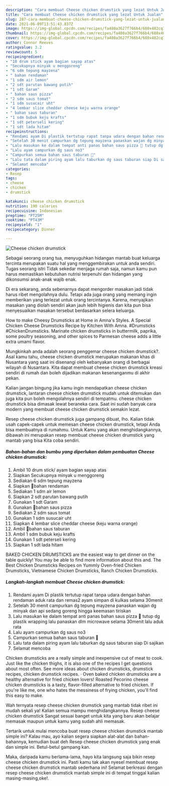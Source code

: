 ```yaml
---
description: "Cara membuat Cheese chicken drumstick yang lezat Untuk Jualan"
title: "Cara membuat Cheese chicken drumstick yang lezat Untuk Jualan"
slug: 287-cara-membuat-cheese-chicken-drumstick-yang-lezat-untuk-jualan
date: 2021-06-09T13:51:43.837Z
image: https://img-global.cpcdn.com/recipes/fa480a3627f766b4/680x482cq70/cheese-chicken-drumstick-foto-resep-utama.jpg
thumbnail: https://img-global.cpcdn.com/recipes/fa480a3627f766b4/680x482cq70/cheese-chicken-drumstick-foto-resep-utama.jpg
cover: https://img-global.cpcdn.com/recipes/fa480a3627f766b4/680x482cq70/cheese-chicken-drumstick-foto-resep-utama.jpg
author: Connor Reeves
ratingvalue: 3.2
reviewcount: 5
recipeingredient:
- "10 drum stick ayam bagian sayap atas"
- "Secukupnya minyak u menggoreng"
- "6 sdm tepung mayzena"
- " bahan rendaman"
- "1 sdm air lemon"
- "2 sdt parutan bawang putih"
- "1 sdt Garam"
- " bahan saus pizza"
- "2 sdm saus tomat"
- "1 sdm susucair uht"
- "4 lembar slice cheddar cheese keju warna orange"
- " bahan saus taburan"
- "1 sdm bubuk keju krafts"
- "1 sdt peterseli kering"
- "1 sdt lada hitam"
recipeinstructions:
- "Rendami ayam Di plastik tertutup rapat tanpa udara dengan bahan rendaman aduk rata dan remas2 ayam simpan di kulkas selama 30menit"
- "Setelah 30 menit campurkan dg tepung mayzena panaskan wajan dg minyak dan api sedang goreng hingga keemasan tiriskan"
- "Lalu masukan ke dalam tempat anti panas bahan saus pizza 🍕 tutup dg plastik wrapping lalu panaskan dlm microwave selama 30menit lalu aduk rata"
- "Lalu ayam campurkan dg saus no3"
- "Campurkan semua bahan saus taburan 🥄"
- "Lalu tata dalam piring ayam lalu taburkan dg saus taburan siap Di sajikan"
- "Selamat mencoba"
categories:
- Resep
tags:
- cheese
- chicken
- drumstick

katakunci: cheese chicken drumstick 
nutrition: 190 calories
recipecuisine: Indonesian
preptime: "PT25M"
cooktime: "PT43M"
recipeyield: "1"
recipecategory: Dinner

---
```



![Cheese chicken drumstick](https://img-global.cpcdn.com/recipes/fa480a3627f766b4/680x482cq70/cheese-chicken-drumstick-foto-resep-utama.jpg)

Sebagai seorang orang tua, menyuguhkan hidangan mantab buat keluarga tercinta merupakan suatu hal yang menggembirakan untuk anda sendiri. Tugas seorang istri Tidak sekedar menjaga rumah saja, namun kamu pun harus memastikan kebutuhan nutrisi terpenuhi dan hidangan yang dikonsumsi anak-anak wajib enak.

Di era  sekarang, anda sebenarnya dapat mengorder masakan jadi tidak harus ribet mengolahnya dulu. Tetapi ada juga orang yang memang ingin memberikan yang terlezat untuk orang tercintanya. Karena, menyajikan masakan yang diolah sendiri akan jauh lebih higienis dan kita pun bisa menyesuaikan masakan tersebut berdasarkan selera keluarga. 

How to make Cheesy Drumsticks at Home in Amna&#39;s Styles. A Special Chicken Cheese Drumsticks Recipe by Kitchen With Amna. #Drumsticks #ChickenDrumsticks. Marinate chicken drumsticks in buttermilk, paprika, some poultry seasoning, and other spices to Parmesan cheese adds a little extra umami flavor.

Mungkinkah anda adalah seorang penggemar cheese chicken drumstick?. Asal kamu tahu, cheese chicken drumstick merupakan makanan khas di Nusantara yang saat ini disenangi oleh kebanyakan orang di berbagai wilayah di Nusantara. Kita dapat membuat cheese chicken drumstick kreasi sendiri di rumah dan boleh dijadikan makanan kesenanganmu di akhir pekan.

Kalian jangan bingung jika kamu ingin mendapatkan cheese chicken drumstick, lantaran cheese chicken drumstick mudah untuk ditemukan dan juga kita pun boleh mengolahnya sendiri di tempatmu. cheese chicken drumstick bisa dimasak lewat beraneka cara. Saat ini sudah banyak cara modern yang membuat cheese chicken drumstick semakin lezat.

Resep cheese chicken drumstick juga gampang dibuat, lho. Kalian tidak usah capek-capek untuk memesan cheese chicken drumstick, tetapi Anda bisa membuatnya di rumahmu. Untuk Kamu yang akan menghidangkannya, dibawah ini merupakan resep membuat cheese chicken drumstick yang mantab yang bisa Kita coba sendiri.

<!--inarticleads1-->

##### Bahan-bahan dan bumbu yang diperlukan dalam pembuatan Cheese chicken drumstick:

1. Ambil 10 drum stick/ ayam bagian sayap atas
1. Siapkan Secukupnya minyak u menggoreng
1. Sediakan 6 sdm tepung mayzena
1. Siapkan  🥣bahan rendaman
1. Sediakan 1 sdm air lemon
1. Siapkan 2 sdt parutan bawang putih
1. Gunakan 1 sdt Garam
1. Gunakan  🍕bahan saus pizza
1. Sediakan 2 sdm saus tomat
1. Gunakan 1 sdm susucair uht
1. Siapkan 4 lembar slice cheddar cheese (keju warna orange)
1. Ambil  🥄bahan saus taburan
1. Ambil 1 sdm bubuk keju krafts
1. Gunakan 1 sdt peterseli kering
1. Siapkan 1 sdt lada hitam


BAKED CHICKEN DRUMSTICKS are the easiest way to get dinner on the table quickly! You may be able to find more information about this and. The Best Chicken Drumsticks Recipes on Yummly Oven-fried Chicken Drumsticks, Vietnamese Chicken Drumsticks, Ranch Chicken Drumsticks. 

<!--inarticleads2-->

##### Langkah-langkah membuat Cheese chicken drumstick:

1. Rendami ayam Di plastik tertutup rapat tanpa udara dengan bahan rendaman aduk rata dan remas2 ayam simpan di kulkas selama 30menit
1. Setelah 30 menit campurkan dg tepung mayzena panaskan wajan dg minyak dan api sedang goreng hingga keemasan tiriskan
1. Lalu masukan ke dalam tempat anti panas bahan saus pizza 🍕 tutup dg plastik wrapping lalu panaskan dlm microwave selama 30menit lalu aduk rata
1. Lalu ayam campurkan dg saus no3
1. Campurkan semua bahan saus taburan 🥄
1. Lalu tata dalam piring ayam lalu taburkan dg saus taburan siap Di sajikan
1. Selamat mencoba


Chicken drumsticks are a really simple and inexpensive cut of meat to cook. Just like the chicken thighs, it is also one of the recipes I get questions about most often. See more ideas about chicken drumsticks, drumstick recipes, chicken drumstick recipes. · Oven baked chicken drumsticks are a healthy alternative for fried chicken lovers! Roasted Pecorino cheese chicken drumsticks is a tasty, flavor-filled alternative to fried chicken. If you&#39;re like me, one who hates the messiness of frying chicken, you&#39;ll find this easy to make. 

Wah ternyata resep cheese chicken drumstick yang mantab tidak ribet ini mudah sekali ya! Kalian semua mampu menghidangkannya. Resep cheese chicken drumstick Sangat sesuai banget untuk kita yang baru akan belajar memasak maupun untuk kamu yang sudah ahli memasak.

Tertarik untuk mulai mencoba buat resep cheese chicken drumstick mantab simple ini? Kalau mau, ayo kalian segera siapkan alat-alat dan bahan-bahannya, kemudian buat deh Resep cheese chicken drumstick yang enak dan simple ini. Betul-betul gampang kan. 

Maka, daripada kamu berlama-lama, hayo kita langsung saja bikin resep cheese chicken drumstick ini. Pasti kamu tak akan nyesel membuat resep cheese chicken drumstick mantab sederhana ini! Selamat berkreasi dengan resep cheese chicken drumstick mantab simple ini di tempat tinggal kalian masing-masing,oke!.

